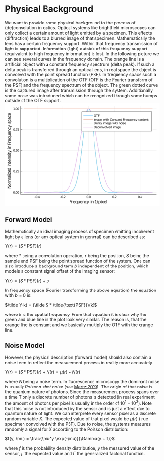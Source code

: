 # Physical Background
We want to provide some physical background to the process of (de)convolution in optics.
Optical systems like brightfield microscopes can only collect a certain amount of light emitted by a specimen. This effects (diffraction) leads to a blurred image of that specimen.
Mathematically the lens has a certain frequency support. Within that frequency transmission of light is supported.
Information (light) outside of this frequency support (equivalent to high frequency information) is lost.
In the following picture we can see several curves in the frequency domain. 
The orange line is a artificial object with a constant frequency spectrum (delta peak).
If such a delta peak is transferred through an optical lens, in real space the object is convolved with the point spread function (PSF). 
In frequency space such a convolution is a multiplication of the OTF (OTF is the Fourier transform of the PSF) and the frequency spectrum of the object.
The green dotted curve is the captured image after transmission through the system. Additionally some noise was introduced which can be recognized through some bumps outside of the
OTF support.
![Frequency spectrum](../assets/ideal_frequencies.png)

## Forward Model 

Mathematically an ideal imaging process of specimen emitting incoherent light by a lens (or any optical system in general) can be described as:

$Y(r) = (S * \text{PSF})(r)$

where $*$ being a convolution operation, $r$ being the position, $S$ being the sample and $\text{PSF}$ being the point spread function of the system.
One can also introduce a background term $b$ independent of the position, which models a constant signal offset of the imaging sensor:

$Y(r) = (S * \text{PSF})(r) + b$

In frequency space (Fourier transforming the above equation) the equation with $b=0$ is:

$\tilde Y(k) = (\tilde S * \tilde{\text{PSF}})(k)$

where $k$ is the spatial frequency. From that equation it is clear why the green and blue line in the plot look very similar. The reason is, that the orange line is constant and we basically multiply the OTF with the orange line. 


## Noise Model
However, the physical description (forward model) should also contain a noise term to reflect the measurement process in reality more accurately. 


$Y(r) = (S * \text{PSF})(r) + N(r) = \mu(r) + N(r)$

where $N$ being a noise term.
In fluorescence microscopy the dominant noise is usually *Poisson shot noise* (see [Mertz:2019](@cite)).
The origin of that noise is the quantum nature of photons. Since the measurement process spans over a time T only a discrete number of photons is detected (in real experiment the amount of photons per pixel is usually in the order of $10^1 - 10^3$). Note that this noise is not introduced by the sensor and is just a effect due to quantum nature of light. 
We can interprete every sensor pixel as a discrete random variable $X$. The expected value of that pixel would be $\mu(r)$ (true specimen convolved with the $\text{PSF})$. Due to noise, the systems measures randomly a signal for $X$ according to the Poisson distribution:

$f(y, \mu) = \frac{\mu^y \exp(-\mu)}{\Gamma(y + 1)}$

where $f$ is the probability density distribution, $y$ the measured value of the sensor, $\mu$ the expected value and $\Gamma$ the generalized factorial function.
